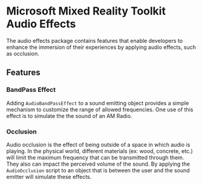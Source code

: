 # Microsoft Mixed Reality Toolkit Audio Effects

The audio effects package contains features that enable developers to enhance the immersion of their experiences by applying
audio effects, such as occlusion.

## Features

### BandPass Effect

Adding `AudioBandPassEffect` to a sound emitting object provides a simple mechanism to customize the range of allowed frequencies. One
use of this effect is to simulate the the sound of an AM Radio.

### Occlusion

Audio occlusion is the effect of being outside of a space in which audio is playing. In the physical world, different materials (ex: wood, concrete, etc.) will limit the maximum frequency that can be transmitted through them. They also can impact the perceived volume of the sound. By applying the `AudioOcclusion` script to an object that is between the user and the sound emitter will simulate these effects.
